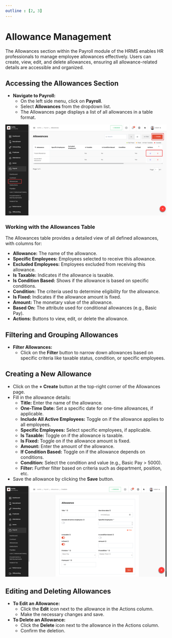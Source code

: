 ```yaml
---
outline : [2, 3]
---
```

# Allowance Management
The Allowances section within the Payroll module of the HRMS enables HR professionals to manage employee allowances effectively. Users can create, view, edit, and delete allowances, ensuring all allowance-related details are accessible and organized.

## **Accessing the Allowances Section**

* **Navigate to Payroll:**  
  * On the left side menu, click on **Payroll**.  
  * Select **Allowances** from the dropdown list.  
  * The Allowances page displays a list of all allowances in a table format.

![alt text](media/image-3.png)

### **Working with the Allowances Table**

The Allowances table provides a detailed view of all defined allowances, with columns for:

* **Allowance:** The name of the allowance.  
* **Specific Employees:** Employees selected to receive this allowance.  
* **Excluded Employees:** Employees excluded from receiving this allowance.  
* **Is Taxable:** Indicates if the allowance is taxable.  
* **Is Condition Based:** Shows if the allowance is based on specific conditions.  
* **Condition:** The criteria used to determine eligibility for the allowance.  
* **Is Fixed:** Indicates if the allowance amount is fixed.  
* **Amount:** The monetary value of the allowance.  
* **Based On:** The attribute used for conditional allowances (e.g., Basic Pay).  
* **Actions:** Buttons to view, edit, or delete the allowance.

## **Filtering and Grouping Allowances**

* **Filter Allowances:**  
  * Click on the **Filter** button to narrow down allowances based on specific criteria like taxable status, condition, or specific employees.

## **Creating a New Allowance**

* Click on the **\+ Create** button at the top-right corner of the Allowances page.  
* Fill in the allowance details:  
  * **Title:** Enter the name of the allowance.  
  * **One-Time Date:** Set a specific date for one-time allowances, if applicable.  
  * **Include All Active Employees:** Toggle on if the allowance applies to all employees.  
  * **Specific Employees:** Select specific employees, if applicable.  
  * **Is Taxable:** Toggle on if the allowance is taxable.  
  * **Is Fixed:** Toggle on if the allowance amount is fixed.  
  * **Amount:** Enter the amount of the allowance.  
  * **If Condition Based:** Toggle on if the allowance depends on conditions.  
  * **Condition:** Select the condition and value (e.g., Basic Pay \> 5000).  
  * **Filter:** Further filter based on criteria such as department, position, etc.  
* Save the allowance by clicking the **Save** button.

![alt text](media/image-4.png)

## **Editing and Deleting Allowances**

* **To Edit an Allowance:**  
  * Click the **Edit** icon next to the allowance in the Actions column.  
  * Make the necessary changes and save.  
* **To Delete an Allowance:**  
  * Click the **Delete** icon next to the allowance in the Actions column.  
  * Confirm the deletion.
